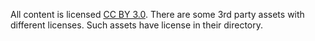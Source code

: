 All content is licensed [CC BY 3.0](https://creativecommons.org/licenses/by/3.0/us/).
There are some 3rd party assets with different licenses. Such assets have license in their directory.
